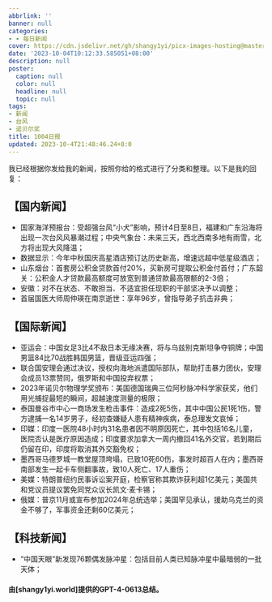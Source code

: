 ```yaml
---
abbrlink: ''
banner: null
categories:
- - 每日新闻
cover: https://cdn.jsdelivr.net/gh/shangy1yi/picx-images-hosting@master/FWT8cXaVEAA2C4h.2h81q1m596.webp
date: '2023-10-04T10:12:33.585051+08:00'
description: null
poster:
  caption: null
  color: null
  headline: null
  topic: null
tags:
- 新闻
- 台风
- 诺贝尔奖
title: 1004日报
updated: 2023-10-4T21:48:46.24+8:0
---
```

我已经根据你发给我的新闻，按照你给的格式进行了分类和整理。以下是我的回复：

## 【国内新闻】

* 国家海洋预报台：受超强台风“小犬”影响，预计4日至8日，福建和广东沿海将出现一次台风风暴潮过程；中央气象台：未来三天，西北西南多地有雨雪，北方将出现大风降温；
* 数据显示：今年中秋国庆高星酒店预订达历史新高，增速远超中低星级酒店；
* 山东烟台：首套房公积金贷款首付20%，买新房可提取公积金付首付；广东韶关：公积金人才贷款最高额度可放宽到普通贷款最高限额的2-3倍；
* 安徽：对不在状态、不敢担当、不适宜担任现职的干部坚决予以调整；
* 首届国医大师周仲瑛在南京逝世：享年96岁，曾指导弟子抗击非典；

## 【国际新闻】

* 亚运会：中国女足3比4不敌日本无缘决赛，将与乌兹别克斯坦争夺铜牌；中国男篮84比70战胜韩国男篮，晋级亚运四强；
* 联合国安理会通过决议，授权向海地派遣国际部队，帮助打击暴力团伙，安理会成员13票赞同，俄罗斯和中国投弃权票；
* 2023年诺贝尔物理学奖颁布：美国德国瑞典三位阿秒脉冲科学家获奖，他们用光捕捉最短的瞬间，超越速度测量的极限；
* 泰国曼谷市中心一商场发生枪击事件：造成2死5伤，其中中国公民1死1伤，警方逮捕一名14岁男子，经初查嫌疑人患有精神疾病，泰总理发文哀悼；
* 印媒：印度一医院48小时内31名患者因不明原因死亡，其中包括16名儿童，医院否认是医疗原因造成；印度要求加拿大一周内撤回41名外交官，若到期后仍留在印，印度将取消其外交豁免权；
* 墨西哥马德罗城一教堂屋顶垮塌，已致10死60伤，事发时超百人在内；墨西哥南部发生一起卡车侧翻事故，致10人死亡、17人重伤；
* 美媒：特朗普纽约民事诉讼案开庭，检察官称其欺诈获利超1亿美元；美国共和党议员提议罢免同党众议长凯文·麦卡锡；
* 俄媒：普京11月或宣布参加2024年总统选举；美国罕见承认，援助乌克兰的资金不够了，军事资金还剩60亿美元；

## 【科技新闻】

* “中国天眼”新发现76颗偶发脉冲星：包括目前人类已知脉冲星中最暗弱的一批天体；


#### 由[shangy1yi.world]提供的GPT-4-0613总结。
